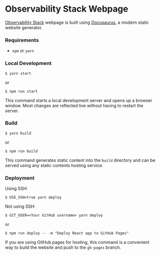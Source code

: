 # Observability Stack Webpage

 [Observability Stack](observability-stack.io) webpage is built using [Docusaurus](https://docusaurus.io/), a modern static website generator.

### Requirements

* `npm` or `yarn`


### Local Development

```
$ yarn start
```
or
```
$ npm run start
```

This command starts a local development server and opens up a browser window. Most changes are reflected live without having to restart the server.

### Build

```
$ yarn build
```
or

```
$ npm run build
```

This command generates static content into the `build` directory and can be served using any static contents hosting service.

### Deployment

Using SSH:

```
$ USE_SSH=true yarn deploy
```

Not using SSH:

```
$ GIT_USER=<Your GitHub username> yarn deploy
```
or
```
$ npm run deploy -- -m "Deploy React app to GitHub Pages"
```
If you are using GitHub pages for hosting, this command is a convenient way to build the website and push to the `gh-pages` branch.
